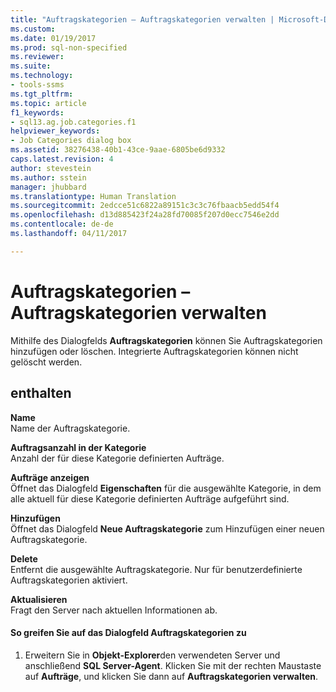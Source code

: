 ```yaml
---
title: "Auftragskategorien – Auftragskategorien verwalten | Microsoft-Dokumentation"
ms.custom: 
ms.date: 01/19/2017
ms.prod: sql-non-specified
ms.reviewer: 
ms.suite: 
ms.technology:
- tools-ssms
ms.tgt_pltfrm: 
ms.topic: article
f1_keywords:
- sql13.ag.job.categories.f1
helpviewer_keywords:
- Job Categories dialog box
ms.assetid: 38276438-40b1-43ce-9aae-6805be6d9332
caps.latest.revision: 4
author: stevestein
ms.author: sstein
manager: jhubbard
ms.translationtype: Human Translation
ms.sourcegitcommit: 2edcce51c6822a89151c3c3c76fbaacb5edd54f4
ms.openlocfilehash: d13d885423f24a28fd70085f207d0ecc7546e2dd
ms.contentlocale: de-de
ms.lasthandoff: 04/11/2017

---
```

# <a name="job-categories---manage-job-categories"></a>Auftragskategorien – Auftragskategorien verwalten
Mithilfe des Dialogfelds **Auftragskategorien** können Sie Auftragskategorien hinzufügen oder löschen. Integrierte Auftragskategorien können nicht gelöscht werden.  
  
## <a name="options"></a>enthalten  
**Name**  
Name der Auftragskategorie.  
  
**Auftragsanzahl in der Kategorie**  
Anzahl der für diese Kategorie definierten Aufträge.  
  
**Aufträge anzeigen**  
Öffnet das Dialogfeld **Eigenschaften** für die ausgewählte Kategorie, in dem alle aktuell für diese Kategorie definierten Aufträge aufgeführt sind.  
  
**Hinzufügen**  
Öffnet das Dialogfeld **Neue Auftragskategorie** zum Hinzufügen einer neuen Auftragskategorie.  
  
**Delete**  
Entfernt die ausgewählte Auftragskategorie. Nur für benutzerdefinierte Auftragskategorien aktiviert.  
  
**Aktualisieren**  
Fragt den Server nach aktuellen Informationen ab.  
  
#### <a name="to-access-the-job-categories-dialog-box"></a>So greifen Sie auf das Dialogfeld Auftragskategorien zu  
  
1.  Erweitern Sie in **Objekt-Explorer**den verwendeten Server und anschließend **SQL Server-Agent**. Klicken Sie mit der rechten Maustaste auf **Aufträge**, und klicken Sie dann auf **Auftragskategorien verwalten**.  
  

